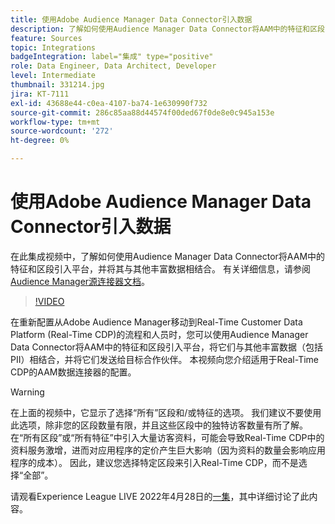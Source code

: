 ```yaml
---
title: 使用Adobe Audience Manager Data Connector引入数据
description: 了解如何使用Audience Manager Data Connector将AAM中的特征和区段引入平台，并将它们与其他丰富数据相结合。
feature: Sources
topic: Integrations
badgeIntegration: label="集成" type="positive"
role: Data Engineer, Data Architect, Developer
level: Intermediate
thumbnail: 331214.jpg
jira: KT-7111
exl-id: 43688e44-c0ea-4107-ba74-1e630990f732
source-git-commit: 286c85aa88d44574f00ded67f0de8e0c945a153e
workflow-type: tm+mt
source-wordcount: '272'
ht-degree: 0%

---
```


# 使用Adobe Audience Manager Data Connector引入数据

在此集成视频中，了解如何使用Audience Manager Data Connector将AAM中的特征和区段引入平台，并将其与其他丰富数据相结合。 有关详细信息，请参阅[Audience Manager源连接器文档](https://experienceleague.adobe.com/docs/experience-platform/sources/connectors/adobe-applications/audience-manager.html?lang=zh-Hans)。

>[!VIDEO](https://video.tv.adobe.com/v/346982/?learn=on&enablevpops&captions=chi_hans)

在重新配置从Adobe Audience Manager移动到Real-Time Customer Data Platform (Real-Time CDP)的流程和人员时，您可以使用Audience Manager Data Connector将AAM中的特征和区段引入平台，将它们与其他丰富数据（包括PII）相结合，并将它们发送给目标合作伙伴。 本视频向您介绍适用于Real-Time CDP的AAM数据连接器的配置。

>[!WARNING]
>
>在上面的视频中，它显示了选择“所有”区段和/或特征的选项。 我们建议不要使用此选项，除非您的区段数量有限，并且这些区段中的独特访客数量有所了解。 在“所有区段”或“所有特征”中引入大量访客资料，可能会导致Real-Time CDP中的资料服务激增，进而对应用程序的定价产生巨大影响（因为资料的数量会影响应用程序的成本）。 因此，建议您选择特定区段来引入Real-Time CDP，而不是选择“全部”。
>
>请观看Experience League LIVE 2022年4月28日的[一集](https://experienceleague.adobe.com/docs/experience-league-live-events/events/episodes/exl-live-episode-04-28-22.html?lang=zh-Hans)，其中详细讨论了此内容。

